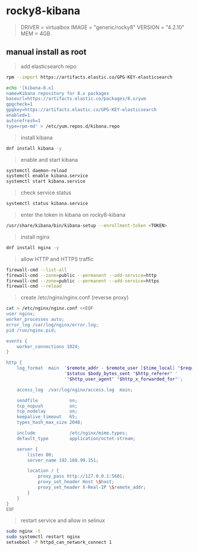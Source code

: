 # rocky8-kibana

> DRIVER = virtualbox
> IMAGE = "generic/rocky8"
> VERSION = "4.2.10"
> MEM = 4GB

## manual install as root

> add elasticsearch repo

```bash
rpm --import https://artifacts.elastic.co/GPG-KEY-elasticsearch

echo '[kibana-8.x]
name=Kibana repository for 8.x packages
baseurl=https://artifacts.elastic.co/packages/8.x/yum
gpgcheck=1
gpgkey=https://artifacts.elastic.co/GPG-KEY-elasticsearch
enabled=1
autorefresh=1
type=rpm-md' > /etc/yum.repos.d/kibana.repo
```

> install kibana

```bash
dnf install kibana -y
```

> enable and start kibana

```bash
systemctl daemon-reload
systemctl enable kibana.service
systemctl start kibana.service
```

> check service status

```bash
systemctl status kibana.service
```

> enter the token in kibana on rocky8-kibana

```bash
/usr/share/kibana/bin/kibana-setup --enrollment-token <TOKEN>

```

> install nginx

```bash
dnf install nginx -y
```

> allow HTTP and HTTPS traffic

```bash
firewall-cmd --list-all
firewall-cmd --zone=public --permanent --add-service=http
firewall-cmd --zone=public --permanent --add-service=https
firewall-cmd --reload

```

> create /etc/nginx/nginx.conf (reverse proxy)

```bash
cat > /etc/nginx/nginx.conf <<EOF
user nginx;
worker_processes auto;
error_log /var/log/nginx/error.log;
pid /run/nginx.pid;

events {
    worker_connections 1024;
}

http {
    log_format  main  '$remote_addr - $remote_user [$time_local] "$request" '
                      '$status $body_bytes_sent "$http_referer" '
                      '"$http_user_agent" "$http_x_forwarded_for"';

    access_log  /var/log/nginx/access.log  main;

    sendfile            on;
    tcp_nopush          on;
    tcp_nodelay         on;
    keepalive_timeout   65;
    types_hash_max_size 2048;

    include             /etc/nginx/mime.types;
    default_type        application/octet-stream;

    server {
        listen 80;
        server_name 192.168.99.151;

        location / {
            proxy_pass http://127.0.0.1:5601;
            proxy_set_header Host \$host;
            proxy_set_header X-Real-IP \$remote_addr;
        }
    }
}
EOF
```

> restart service and allow in selinux

```bash
sudo nginx -t
sudo systemctl restart nginx
setsebool -P httpd_can_network_connect 1
```
